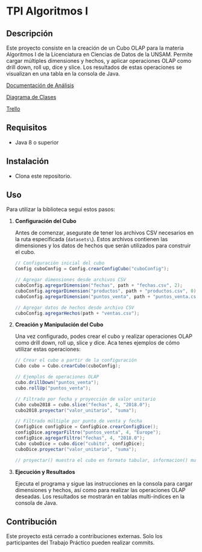 # TPI Algoritmos I

## Descripción

Este proyecto consiste en la creación de un Cubo OLAP para la materia Algoritmos I de la Licenciatura en Ciencias de Datos de la UNSAM. Permite cargar múltiples dimensiones y hechos, y aplicar operaciones OLAP como drill down, roll up, dice y slice. Los resultados de estas operaciones se visualizan en una tabla en la consola de Java.

[Documentación de Análisis](https://docs.google.com/document/d/17gkBlP2OFvUuh3LAdyCTUxtuTJLbi6ITmLkvFtz1Jv8/edit?usp=sharing)

[Diagrama de Clases](https://lucid.app/lucidchart/4beb9cb3-b053-48d1-bf2b-58a7db6d44af/edit?viewport_loc=-13%2C164%2C2219%2C1087%2CHWEp-vi-RSFO&invitationId=inv_5564bca7-7fdb-4465-8d7c-a9653e1434a6)

[Trello](https://trello.com/b/wCeHfzTI/tpi-algortimos-i)


## Requisitos

- Java 8 o superior

## Instalación

- Clona este repositorio.

## Uso

Para utilizar la biblioteca seguí estos pasos:

1. **Configuración del Cubo**

   Antes de comenzar, asegurate de tener los archivos CSV necesarios en la ruta especificada (`datasets\`). Estos archivos contienen las dimensiones y los datos de hechos que serán utilizados para construir el cubo.

   ```java
   // Configuración inicial del cubo
   Config cuboConfig = Config.crearConfigCubo("cuboConfig");

   // Agregar dimensiones desde archivos CSV
   cuboConfig.agregarDimension("fechas", path + "fechas.csv", 2);
   cuboConfig.agregarDimension("productos", path + "productos.csv", 0);
   cuboConfig.agregarDimension("puntos_venta", path + "puntos_venta.csv", 1);

   // Agregar datos de hechos desde archivo CSV
   cuboConfig.agregarHechos(path + "ventas.csv");
   ```

2. **Creación y Manipulación del Cubo**

   Una vez configurado, podes crear el cubo y realizar operaciones OLAP como drill down, roll up, slice y dice. Aca tenes ejemplos de cómo utilizar estas operaciones:

   ```java
   // Crear el cubo a partir de la configuración
   Cubo cubo = Cubo.crearCubo(cuboConfig);

   // Ejemplos de operaciones OLAP
   cubo.drillDown("puntos_venta");
   cubo.rollUp("puntos_venta");

   // Filtrado por fecha y proyección de valor unitario
   Cubo cubo2018 = cubo.slice("fechas", 4, "2018.0");
   cubo2018.proyectar("valor_unitario", "suma");

   // Filtrado múltiple por punto de venta y fecha
   ConfigDice configDice = ConfigDice.crearConfigDice();
   configDice.agregarFiltro("puntos_venta", 4, "Europe");
   configDice.agregarFiltro("fechas", 4, "2018.0");
   Cubo cuboDice = cubo.dice("cubito", configDice);
   cuboDice.proyectar("valor_unitario", "suma");

   // proyectar() muestra el cubo en formato tabular, informacion() muestra información del cubo, como el nombre, sus dimensiones y respectivos niveles y los hechos.
   ```

3. **Ejecución y Resultados**

   Ejecuta el programa y sigue las instrucciones en la consola para cargar dimensiones y hechos, así como para realizar las operaciones OLAP deseadas. Los resultados se mostrarán en tablas multi-índices en la consola de Java.

## Contribución

Este proyecto está cerrado a contribuciones externas. Solo los participantes del Trabajo Práctico pueden realizar commits.
